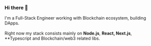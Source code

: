 ### Hi there 👋

I'm a Full-Stack Engineer working with Blockchain ecosystem, building DApps.
<br />
<br />
Right now my stack consists mainly on **Node.js**, **React, Next.js**, **Typescript and Blockchain/web3 related libs.
                                                                  

<!--
**pedrobrun/pedrobrun** is a ✨ _special_ ✨ repository because its `README.md` (this file) appears on your GitHub profile.

Here are some ideas to get you started:

- 🔭 I’m currently working on ...
- 🌱 I’m currently learning ...
- 👯 I’m looking to collaborate on ...
- 🤔 I’m looking for help with ...
- 💬 Ask me about ...
- 📫 How to reach me: ...
- 😄 Pronouns: ...
- ⚡ Fun fact: ...
-->
